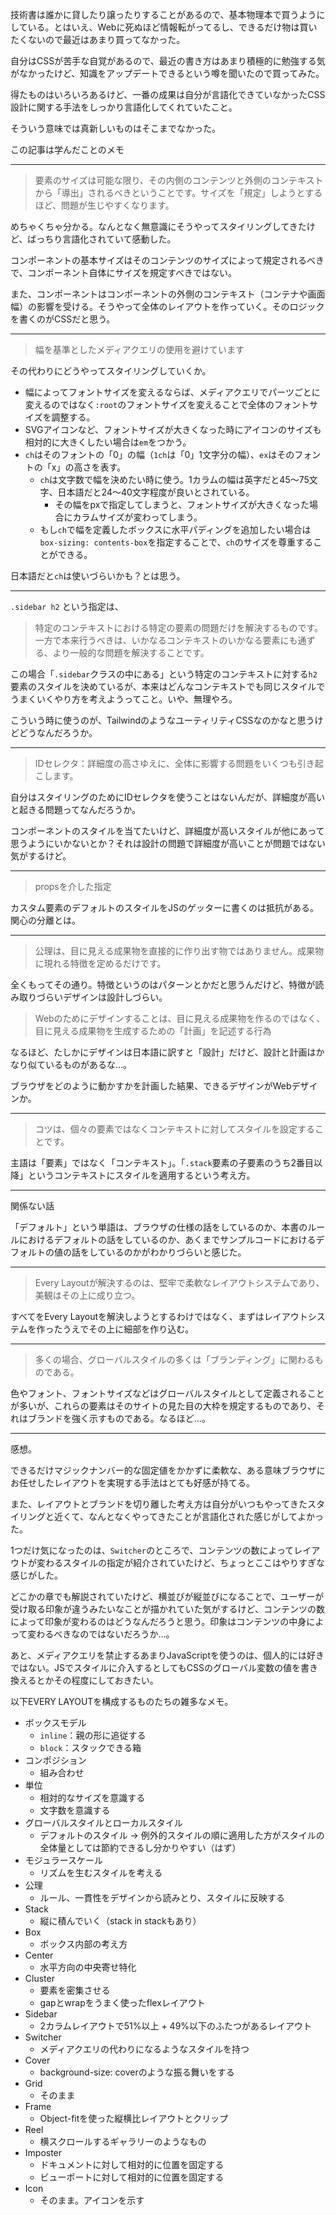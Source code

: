 技術書は誰かに貸したり譲ったりすることがあるので、基本物理本で買うようにしている。とはいえ、Webに死ぬほど情報転がってるし、できるだけ物は買いたくないので最近はあまり買ってなかった。

自分はCSSが苦手な自覚があるので、最近の書き方はあまり積極的に勉強する気がなかったけど、知識をアップデートできるという噂を聞いたので買ってみた。

得たものはいろいろあるけど、一番の成果は自分が言語化できていなかったCSS設計に関する手法をしっかり言語化してくれていたこと。

そういう意味では真新しいものはそこまでなかった。

この記事は学んだことのメモ

---

> 要素のサイズは可能な限り、その内側のコンテンツと外側のコンテキストから「導出」されるべきということです。サイズを「規定」しようとするほど、問題が生じやすくなります。

めちゃくちゃ分かる。なんとなく無意識にそうやってスタイリングしてきたけど、ばっちり言語化されていて感動した。

コンポーネントの基本サイズはそのコンテンツのサイズによって規定されるべきで、コンポーネント自体にサイズを規定すべきではない。

また、コンポーネントはコンポーネントの外側のコンテキスト（コンテナや画面幅）の影響を受ける。そうやって全体のレイアウトを作っていく。そのロジックを書くのがCSSだと思う。

---

> 幅を基準としたメディアクエリの使用を避けています

その代わりにどうやってスタイリングしていくか。

* 幅によってフォントサイズを変えるならば、メディアクエリでパーツごとに変えるのではなく`:root`のフォントサイズを変えることで全体のフォントサイズを調整する。
* SVGアイコンなど、フォントサイズが大きくなった時にアイコンのサイズも相対的に大きくしたい場合は`em`をつかう。
* `ch`はそのフォントの「0」の幅（`1ch`は「0」1文字分の幅）、`ex`はそのフォントの「x」の高さを表す。
  * `ch`は文字数で幅を決めたい時に使う。1カラムの幅は英字だと45〜75文字、日本語だと24〜40文字程度が良いとされている。
    * その幅をpxで指定してしまうと、フォントサイズが大きくなった場合にカラムサイズが変わってしまう。
  * もし`ch`で幅を定義したボックスに水平パディングを追加したい場合は`box-sizing: contents-box`を指定することで、`ch`のサイズを尊重することができる。

日本語だと`ch`は使いづらいかも？とは思う。

---

`.sidebar h2` という指定は、

> 特定のコンテキストにおける特定の要素の問題だけを解決するものです。一方で本来行うべきは、いかなるコンテキストのいかなる要素にも通ずる、より一般的な問題を解決することです。

この場合「`.sidebar`クラスの中にある」という特定のコンテキストに対する`h2`要素のスタイルを決めているが、本来はどんなコンテキストでも同じスタイルでうまくいくやり方を考えようってこと。いや、無理やろ。

こういう時に使うのが、TailwindのようなユーティリティCSSなのかなと思うけどどうなんだろうか。

---

> IDセレクタ：詳細度の高さゆえに、全体に影響する問題をいくつも引き起こします。

自分はスタイリングのためにIDセレクタを使うことはないんだが、詳細度が高いと起きる問題ってなんだろうか。

コンポーネントのスタイルを当てたいけど、詳細度が高いスタイルが他にあって思うようにいかないとか？それは設計の問題で詳細度が高いことが問題ではない気がするけど。

---

> propsを介した指定

カスタム要素のデフォルトのスタイルをJSのゲッターに書くのは抵抗がある。関心の分離とは。

---

> 公理は、目に見える成果物を直接的に作り出す物ではありません。成果物に現れる特徴を定めるだけです。

全くもってその通り。特徴というのはパターンとかだと思うんだけど、特徴が読み取りづらいデザインは設計しづらい。

> Webのためにデザインすることは、目に見える成果物を作るのではなく、目に見える成果物を生成するための「計画」を記述する行為

なるほど、たしかにデザインは日本語に訳すと「設計」だけど、設計と計画はかなり似ているものがあるな…。

ブラウザをどのように動かすかを計画した結果、できるデザインがWebデザインか。

---

> コツは、個々の要素ではなくコンテキストに対してスタイルを設定することです。

主語は「要素」ではなく「コンテキスト」。「`.stack`要素の子要素のうち2番目以降」というコンテキストにスタイルを適用するという考え方。

---

関係ない話

「デフォルト」という単語は、ブラウザの仕様の話をしているのか、本書のルールにおけるデフォルトの話をしているのか、あくまでサンプルコードにおけるデフォルトの値の話をしているのかがわかりづらいと感じた。

---

> Every Layoutが解決するのは、堅牢で柔軟なレイアウトシステムであり、美観はその上に成り立つ。

すべてをEvery Layoutを解決しようとするわけではなく、まずはレイアウトシステムを作ったうえでその上に細部を作り込む。

---

> 多くの場合、グローバルスタイルの多くは「ブランディング」に関わるものである。

色やフォント、フォントサイズなどはグローバルスタイルとして定義されることが多いが、これらの要素はそのサイトの見た目の大枠を規定するものであり、それはブランドを強く示すものである。なるほど…。

---

感想。

できるだけマジックナンバー的な固定値をかかずに柔軟な、ある意味ブラウザにお任せしたレイアウトを実現する手法はとても好感が持てる。

また、レイアウトとブランドを切り離した考え方は自分がいつもやってきたスタイリングと近くて、なんとなくやってきたことが言語化された感じがしてよかった。

1つだけ気になったのは、`Switcher`のところで、コンテンツの数によってレイアウトが変わるスタイルの指定が紹介されていたけど、ちょっとここはやりすぎな感じがした。

どこかの章でも解説されていたけど、横並びが縦並びになることで、ユーザーが受け取る印象が違うみたいなことが描かれていた気がするけど、コンテンツの数によって印象が変わるのはどうなんだろうと思う。印象はコンテンツの中身によって変わるべきなのではないだろうか…。

あと、メディアクエリを禁止するあまりJavaScriptを使うのは、個人的には好きではない。JSでスタイルに介入するとしてもCSSのグローバル変数の値を書き換えるとかその程度にしておきたい。

以下EVERY LAYOUTを構成するものたちの雑多なメモ。

* ボックスモデル
  * `inline`：親の形に追従する
  * `block`：スタックできる箱
* コンポジション
  * 組み合わせ
* 単位
  * 相対的なサイズを意識する
  * 文字数を意識する
* グローバルスタイルとローカルスタイル
  * デフォルトのスタイル -> 例外的スタイルの順に適用した方がスタイルの全体量としては節約できるし分かりやすい（はず）
* モジュラースケール
  * リズムを生むスタイルを考える
* 公理
  * ルール、一貫性をデザインから読みとり、スタイルに反映する
* Stack
  * 縦に積んでいく（stack in stackもあり）
* Box
  * ボックス内部の考え方
* Center
  * 水平方向の中央寄せ特化
* Cluster
  * 要素を密集させる
  * gapとwrapをうまく使ったflexレイアウト
* Sidebar
  * 2カラムレイアウトで51%以上 + 49%以下のふたつがあるレイアウト
* Switcher
  * メディアクエリの代わりになるようなスタイルを持つ
* Cover
  * background-size: coverのような振る舞いをする
* Grid
  * そのまま
* Frame
  * Object-fitを使った縦横比レイアウトとクリップ
* Reel
  * 横スクロールするギャラリーのようなもの
* Imposter
  * ドキュメントに対して相対的に位置を固定する
  * ビューポートに対して相対的に位置を固定する
* Icon
  * そのまま。アイコンを示す

